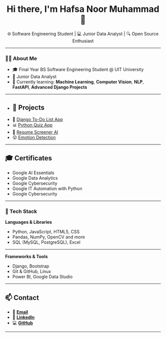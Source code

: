 <h1 align="center">Hi there, I'm Hafsa Noor Muhammad 👋</h1>

<p align="center">
  🌐 Software Engineering Student | 💻 Junior Data Analyst | 🔍 Open Source Enthusiast
</p>

---

### 👩‍💻 About Me

- 🎓 Final Year BS Software Engineering Student @ UIT University  
- 💼 Junior Data Analyst 
- 🌱 Currently learning: **Machine Learning**, **Computer Vision**, **NLP**, **FastAPI**, **Advanced Django Projects**

---

- ## 🚀 Projects
- 📝 [Django To-Do List App](https://github.com/HafsaNoorMuhammad26/ToDos-List-.git)
- 📊 [Python Quiz App](https://github.com/HafsaNoorMuhammad26/Python_Quiz_App.git)
- 🤖 [Resume Screener AI](https://github.com/HafsaNoorMuhammad26/resume-screener.git)
- 😲 [Emotion Detection](https://github.com/HafsaNoorMuhammad26/real-time-emotion-detection.git)

---

  ## 🎓 Certificates
- Google AI Essentials  
- Google Data Analytics  
- Google Cybersecurity
- Google IT Automation with Python
- Google Cybersecurity

---

### 🚀 Tech Stack

**Languages & Libraries**
- Python, JavaScript, HTML5, CSS 
- Pandas, NumPy, OpenCV and more
- SQL (MySQL, PostgreSQL), Excel

---

**Frameworks & Tools**
- Django, Bootstrap  
- Git & GitHub, Linux  
- Power BI, Google Data Studio  

---

## 📫 Contact
- 📧 **[Email](hafsanoormuhammad26@gmail.com)**
- 🔗 **[LinkedIn](https://www.linkedin.com/in/hafsanoormuhammad26)**
- 💻 **[GitHub](https://github.com/HafsaNoorMuhammad26)**

---

